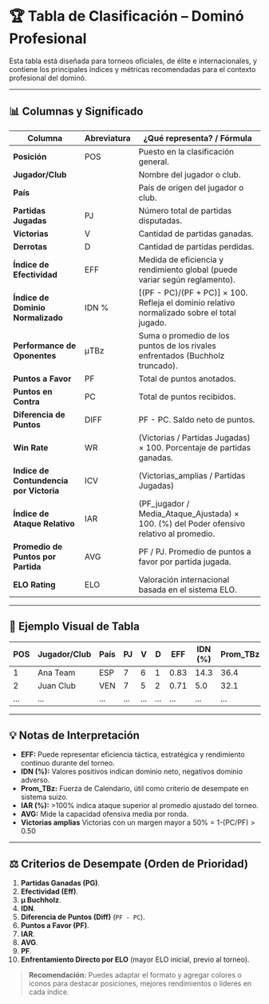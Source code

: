 # 🏆 Tabla de Clasificación – Dominó Profesional

Esta tabla está diseñada para torneos oficiales, de élite e internacionales, y contiene los principales índices y métricas recomendadas para el contexto profesional del dominó.

---

## 📊 Columnas y Significado

| Columna         | Abreviatura | ¿Qué representa? / Fórmula                                                                 |
|-----------------|-------------|-------------------------------------------------------------------------------------------|
| **Posición**        | POS         | Puesto en la clasificación general.                                                      |
| **Jugador/Club**    |             | Nombre del jugador o club.                                                               |
| **País**            |             | País de origen del jugador o club.                                                       |
| **Partidas Jugadas**| PJ          | Número total de partidas disputadas.                                                     |
| **Victorias**       | V           | Cantidad de partidas ganadas.                                                            |
| **Derrotas**        | D           | Cantidad de partidas perdidas.                                                           |
| **Índice de Efectividad** | EFF     | Medida de eficiencia y rendimiento global (puede variar según reglamento).                             |
| **Índice de Dominio Normalizado** | IDN % | [(PF - PC)/(PF + PC)] × 100. Refleja el dominio relativo normalizado sobre el total jugado.|
| **Performance de Oponentes** | μTBz | Suma o promedio de los puntos de los rivales enfrentados (Buchholz truncado).           |
| **Puntos a Favor**  | PF          | Total de puntos anotados.                                                                |
| **Puntos en Contra**| PC          | Total de puntos recibidos.                                                               |
| **Diferencia de Puntos** | DIFF    | PF - PC. Saldo neto de puntos.                                                          |
| **Win Rate**        | WR       | (Victorias / Partidas Jugadas) × 100. Porcentaje de partidas ganadas.                   |
| **Indice de Contundencia por Victoria**  | ICV | (Victorias_amplias / Partidas Jugadas) |
| **Índice de Ataque Relativo** | IAR  | (PF_jugador / Media_Ataque_Ajustada) × 100. (%) del Poder ofensivo relativo al promedio.       |
| **Promedio de Puntos por Partida** | AVG | PF / PJ. Promedio de puntos a favor por partida jugada.                                 |
| **ELO Rating**      | ELO         | Valoración internacional basada en el sistema ELO.                                       |

---

## 📝 Ejemplo Visual de Tabla

| POS | Jugador/Club | País | PJ | V | D | EFF | IDN (%) | Prom_TBz | PF  | PC  | DIFF | PF/PC | WR (%) | ELO | ICV | IAR (%) | AVG |
|-----|--------------|------|----|---|---|-----|---------|----------|-----|-----|------|-------|--------|-----|----|---------|-----|
|  1  | Ana Team     | ESP  |  7 | 6 | 1 | 0.83|  14.3   |   36.4   |1400 |1200 | +200 | 1.17  | 85.7   |2100 | 80 | 120     | 200 |
|  2  | Juan Club    | VEN  |  7 | 5 | 2 | 0.71|   5.0   |   32.1   |1300 |1250 |  +50 | 1.04  | 71.4   |2080 | 65 | 104     |185.7|
| ... | ...          | ...  | ...|...|...| ... |   ...   |   ...    | ... | ... |  ... |  ...  | ...    | ... | ... | ...     | ... |

---

## 💡 Notas de Interpretación

- **EFF:** Puede representar eficiencia táctica, estratégica y rendimiento continuo durante del torneo.
- **IDN (%):** Valores positivos indican dominio neto, negativos dominio adverso.
- **Prom_TBz:** Fuerza de Calendario, útil como criterio de desempate en sistema suizo.
- **IAR (%):** >100% indica ataque superior al promedio ajustado del torneo.
- **AVG:** Mide la capacidad ofensiva media por ronda.
- **Victorias amplias** Victorias con un margen mayor a 50% = 1-(PC/PF) > 0.50

---

## ⚖️ Criterios de Desempate (Orden de Prioridad)
1. **Partidas Ganadas (PG)**.  
2. **Efectividad (Eff)**.  
4. **μ Buchholz**.  
4. **IDN**.  
3. **Diferencia de Puntos (Diff)** (`PF - PC`).  
4. **Puntos a Favor (PF)**.  
4. **IAR**.  
4. **AVG**.  
4. **PF**.  
5. **Enfrentamiento Directo por ELO** (mayor ELO inicial, previo al torneo).  


> **Recomendación:** Puedes adaptar el formato y agregar colores o iconos para destacar posiciones, mejores rendimientos o líderes en cada índice.